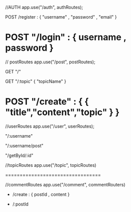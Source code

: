 

//AUTH 
app.use("/auth", authRoutes);

POST /register : {
	    "username" ,
    "password" ,
    "email" 
}

POST "/login" : {
	username , password 
}
===============================

// postRoutes
app.use("/post", postRoutes);

GET "/"

GET "/:topic" 
{
	"topicName"
}


POST "/create" : {
	{ "title","content","topic" }
}
===================================
//userRoutes
app.use("/user", userRoutes);

"/:username" 

"/:username/post" 

"/getById/:id"

//topicRoutes
app.use("/topic", topicRoutes)

=================================

//commentRoutes
app.use("/comment", commentRouters)
 + /create : {
 	postId , content
 }


+ /:postId 